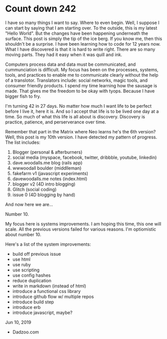 # Count down 242

I have so many things I want to say. Where to even begin. Well, I suppose I can start by saying that I am starting over. To the outside, this is my latest "Hello World". But the changes have been happening underneath the surface. This post is simply the tip of the ice berg. If you know me, then this shouldn't be a surprise. I have been learning how to code for 12 years now. What I have discovered is that it is hard to write right. There are so many moving parts. They had it easy when it was quill and ink.

Computers process data and data must be communicated, and cummunciation is difficult. My focus has been on the processes, systems, tools, and practices to enable me to communicate clearly without the help of a translotor. Translators include: social networks, magic tools, and consumer friendly products. I spend my time learning how the sausage is made. That gives me the freedom to be okay with tyops. Because I have bigger fish to fry.

I'm turning 42 in 27 days. No matter how much I want life to be perfect before I live it, here it is. And so I accept that life is to be lived one day at a time. So much of what this life is all about is discovery. Discovery is practice, patience, and perserverance over time.

Remember that part in the Matrix where Neo learns he's the 6th version? Well, this post is my 10th version. I have detected my pattern of progress. The list includes:

1. Blogger (personal & afterburners)
2. social media (myspace, facebook, twitter, dribbble, youtube, linkedin)
3. dave.woodalls.me blog (rails app)
4. wwwoodall boulder (middlleman)
5. fakefarm v1 (javascript experiments)
6. davewoodalls.me notes (index.html)
7. blogger v2 (4D intro blogging)
8. Glitch (social coding)
9. issue 0 (4D blogging by hand)

And now here we are...

Number 10.

My focus here is systems improvements. I am hoping this time, this one will scale. All the previous versions failed for various reasons. I'm optiomistic about number 10.

Here's a list of the system improvements:

- build off previous issue
- use html
- use ruby
- use scripting
- use config hashes
- reduce duplication
- write in markdown (instead of html)
- introduce a functional css library
- introduce github flow w/ multiple repos
- introduce build step
- introduce erb
- introduce javascript, maybe?


Jun 10, 2019

- Dadzoo.com